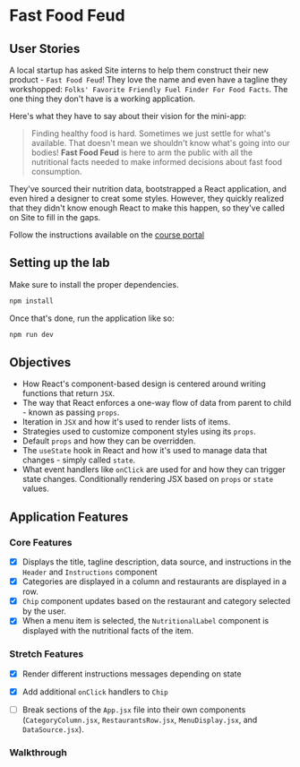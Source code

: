 # Fast Food Feud

## User Stories
A local startup has asked Site interns to help them construct their new product - `Fast Food Feud`! They love the name and even have a tagline they workshopped: `Folks' Favorite Friendly Fuel Finder For Food Facts`. The one thing they don't have is a working application.

Here's what they have to say about their vision for the mini-app:

> Finding healthy food is hard. Sometimes we just settle for what's available. That doesn't mean we shouldn't know what's going into our bodies! **Fast Food Feud** is here to arm the public with all the nutritional facts needed to make informed decisions about fast food consumption.

They've sourced their nutrition data, bootstrapped a React application, and even hired a designer to creat some styles. However, they quickly realized that they didn't know enough React to make this happen, so they've called on Site to fill in the gaps.

Follow the instructions available on the [course portal](https://courses.codepath.org/courses/summer_internship_for_tech_excellence/unit/2#!lab1)


## Setting up the lab

Make sure to install the proper dependencies.

```bash
npm install
```

Once that's done, run the application like so:

```bash
npm run dev
```

## Objectives
 - How React's component-based design is centered around writing functions that return `JSX`.
 - The way that React enforces a one-way flow of data from parent to child - known as passing `props`.
 - Iteration in `JSX` and how it's used to render lists of items.
 - Strategies used to customize component styles using its `props`.
 - Default `props` and how they can be overridden.
 - The `useState` hook in React and how it's used to manage data that changes - simply called `state`.
 - What event handlers like `onClick` are used for and how they can trigger state changes.
 Conditionally rendering JSX based on `props` or `state` values.
## Application Features
### Core Features
 - [x] Displays the title, tagline description, data source, and instructions in the `Header` and `Instructions` component
 - [x] Categories are displayed in a column and restaurants are displayed in a row.
 - [x] `Chip` component updates based on the restaurant and category selected by the user.
 - [x] When a menu item is selected, the `NutritionalLabel` component is displayed with the nutritional facts of the item.
### Stretch Features
 - [x] Render different instructions messages depending on state
 - [x] Add additional `onClick` handlers to `Chip`
 - [ ] Break sections of the `App.jsx` file into their own components (`CategoryColumn.jsx`, `RestaurantsRow.jsx`, `MenuDisplay.jsx`, and `DataSource.jsx`).


### Walkthrough